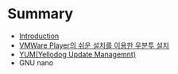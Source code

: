# Summary

* [Introduction](README.md)
* [VMWare Player의 쉬운 설치를 이용한 우분투 설치](installUbuntuUsingEasyInstallOnVmwarePlayer.md)
* [YUM(Yellodog Update Managemnt)](YUM.md)
* GNU nano

